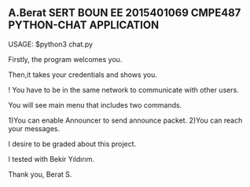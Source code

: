 A.Berat SERT
BOUN EE 
2015401069
CMPE487 PYTHON-CHAT APPLICATION
-----------------------------------------------------

USAGE:
$python3 chat.py

Firstly, the program welcomes you.

Then,it takes your credentials and shows you.

! You have to be in the same network to communicate with other users.

You will see main menu that includes two commands.

1)You can enable Announcer to send announce packet. 
2)You can reach your messages.

I desire to be graded about this project.

I tested with Bekir Yıldırım.

Thank you, Berat S.
